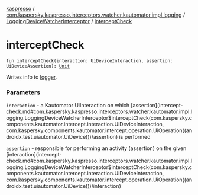 [kaspresso](../../index.md) / [com.kaspersky.kaspresso.interceptors.watcher.kautomator.impl.logging](../index.md) / [LoggingDeviceWatcherInterceptor](index.md) / [interceptCheck](./intercept-check.md)

# interceptCheck

`fun interceptCheck(interaction: UiDeviceInteraction, assertion: UiDeviceAssertion): `[`Unit`](https://kotlinlang.org/api/latest/jvm/stdlib/kotlin/-unit/index.html)

Writes info to [logger](#).

### Parameters

`interaction` - a Kautomator UiInteraction on which [assertion](intercept-check.md#com.kaspersky.kaspresso.interceptors.watcher.kautomator.impl.logging.LoggingDeviceWatcherInterceptor$interceptCheck(com.kaspersky.components.kautomator.intercept.interaction.UiDeviceInteraction, com.kaspersky.components.kautomator.intercept.operation.UiOperation((androidx.test.uiautomator.UiDevice)))/assertion) is performed

`assertion` - responsible for performing an activity (assertion) on the given [interaction](intercept-check.md#com.kaspersky.kaspresso.interceptors.watcher.kautomator.impl.logging.LoggingDeviceWatcherInterceptor$interceptCheck(com.kaspersky.components.kautomator.intercept.interaction.UiDeviceInteraction, com.kaspersky.components.kautomator.intercept.operation.UiOperation((androidx.test.uiautomator.UiDevice)))/interaction)